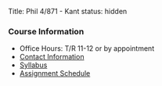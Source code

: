 Title: Phil 4/871 - Kant
status: hidden

### Course Information ###

- Office Hours: T/R 11-12 or by appointment
- [Contact Information](|filename|/pages/Contact.md)
- [Syllabus](|filename|/pdfs/871kant/KantSyllabus.pdf)
- [Assignment Schedule](|filename|/pages/871Assignments.md)